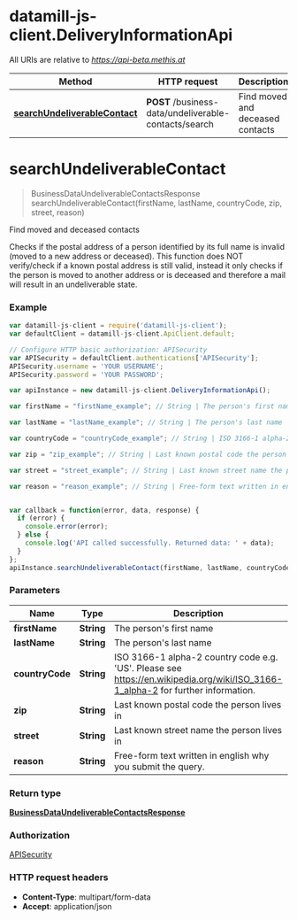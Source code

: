 # datamill-js-client.DeliveryInformationApi

All URIs are relative to *https://api-beta.methis.at*

Method | HTTP request | Description
------------- | ------------- | -------------
[**searchUndeliverableContact**](DeliveryInformationApi.md#searchUndeliverableContact) | **POST** /business-data/undeliverable-contacts/search | Find moved and deceased contacts


<a name="searchUndeliverableContact"></a>
# **searchUndeliverableContact**
> BusinessDataUndeliverableContactsResponse searchUndeliverableContact(firstName, lastName, countryCode, zip, street, reason)

Find moved and deceased contacts

Checks if the postal address of a person identified by its full name is invalid (moved to a new address or deceased). This function does NOT verify/check if a known postal address is still valid, instead it only checks if the person is moved to another address or is deceased and therefore a mail will result in an undeliverable state. 

### Example
```javascript
var datamill-js-client = require('datamill-js-client');
var defaultClient = datamill-js-client.ApiClient.default;

// Configure HTTP basic authorization: APISecurity
var APISecurity = defaultClient.authentications['APISecurity'];
APISecurity.username = 'YOUR USERNAME';
APISecurity.password = 'YOUR PASSWORD';

var apiInstance = new datamill-js-client.DeliveryInformationApi();

var firstName = "firstName_example"; // String | The person's first name

var lastName = "lastName_example"; // String | The person's last name

var countryCode = "countryCode_example"; // String | ISO 3166-1 alpha-2 country code e.g. 'US'. Please see https://en.wikipedia.org/wiki/ISO_3166-1_alpha-2 for further information.

var zip = "zip_example"; // String | Last known postal code the person lives in

var street = "street_example"; // String | Last known street name the person lives in

var reason = "reason_example"; // String | Free-form text written in english why you submit the query.


var callback = function(error, data, response) {
  if (error) {
    console.error(error);
  } else {
    console.log('API called successfully. Returned data: ' + data);
  }
};
apiInstance.searchUndeliverableContact(firstName, lastName, countryCode, zip, street, reason, callback);
```

### Parameters

Name | Type | Description  | Notes
------------- | ------------- | ------------- | -------------
 **firstName** | **String**| The person&#39;s first name | 
 **lastName** | **String**| The person&#39;s last name | 
 **countryCode** | **String**| ISO 3166-1 alpha-2 country code e.g. &#39;US&#39;. Please see https://en.wikipedia.org/wiki/ISO_3166-1_alpha-2 for further information. | 
 **zip** | **String**| Last known postal code the person lives in | 
 **street** | **String**| Last known street name the person lives in | 
 **reason** | **String**| Free-form text written in english why you submit the query. | 

### Return type

[**BusinessDataUndeliverableContactsResponse**](BusinessDataUndeliverableContactsResponse.md)

### Authorization

[APISecurity](../README.md#APISecurity)

### HTTP request headers

 - **Content-Type**: multipart/form-data
 - **Accept**: application/json

